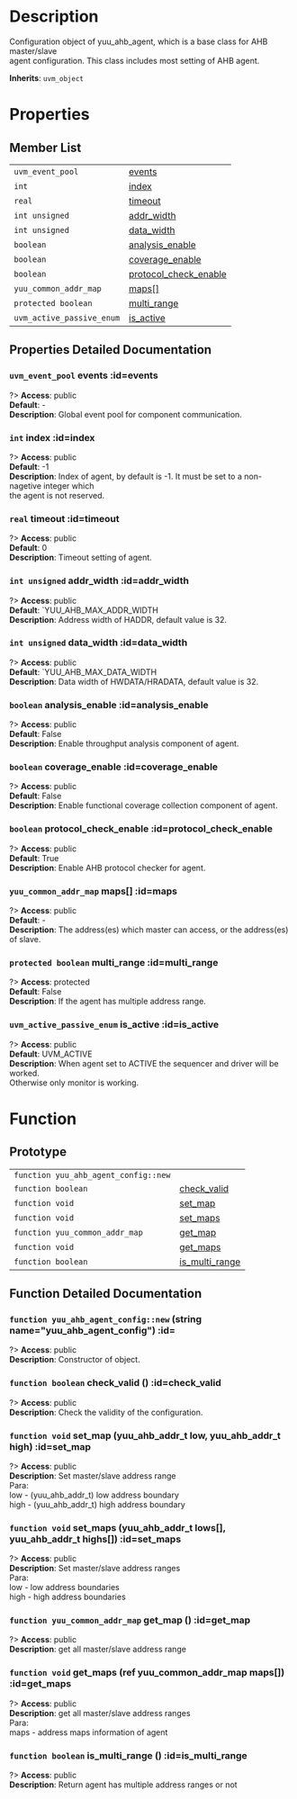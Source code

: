 # Description

Configuration object of yuu_ahb_agent, which is a base class for AHB master/slave  
agent configuration. This class includes most setting of AHB agent.  

**Inherits**: ``uvm_object``

# Properties

## Member List

| | |
| - | - |
| `uvm_event_pool` | [events](#events) |
| `int` | [index](#index) |
| `real` | [timeout](#timeout) |
| `int unsigned` | [addr_width](#addr_width) |
| `int unsigned` | [data_width](#data_width) |
| `boolean` | [analysis_enable](#analysis_enable) |
| `boolean` | [coverage_enable](#coverage_enable) |
| `boolean` | [protocol_check_enable](#protocol_check_enable) |
| `yuu_common_addr_map` | [maps[]](#maps) |
| `protected boolean` | [multi_range](#multi_range) |
| `uvm_active_passive_enum` | [is_active](#is_active) |

## Properties Detailed Documentation

### `uvm_event_pool` events :id=events

?> **Access**: public  
**Default**: -  
**Description**: Global event pool for component communication.  


### `int` index :id=index

?> **Access**: public  
**Default**: -1  
**Description**: Index of agent, by default is -1. It must be set to a non-nagetive integer which  
the agent is not reserved.  


### `real` timeout :id=timeout

?> **Access**: public  
**Default**: 0  
**Description**: Timeout setting of agent.  


### `int unsigned` addr_width :id=addr_width

?> **Access**: public  
**Default**: `YUU_AHB_MAX_ADDR_WIDTH  
**Description**: Address width of HADDR, default value is 32.  


### `int unsigned` data_width :id=data_width

?> **Access**: public  
**Default**: `YUU_AHB_MAX_DATA_WIDTH  
**Description**: Data width of HWDATA/HRADATA, default value is 32.  


### `boolean` analysis_enable :id=analysis_enable

?> **Access**: public  
**Default**: False  
**Description**: Enable throughput analysis component of agent.  


### `boolean` coverage_enable :id=coverage_enable

?> **Access**: public  
**Default**: False  
**Description**: Enable functional coverage collection component of agent.  


### `boolean` protocol_check_enable :id=protocol_check_enable

?> **Access**: public  
**Default**: True  
**Description**: Enable AHB protocol checker for agent.  


### `yuu_common_addr_map` maps[] :id=maps

?> **Access**: public  
**Default**: -  
**Description**: The address(es) which master can access, or the address(es)  
of slave.  


### `protected boolean` multi_range :id=multi_range

?> **Access**: protected  
**Default**: False  
**Description**: If the agent has multiple address range.  


### `uvm_active_passive_enum` is_active :id=is_active

?> **Access**: public  
**Default**: UVM_ACTIVE  
**Description**: When agent set to ACTIVE the sequencer and driver will be worked.  
Otherwise only monitor is working.  


# Function

## Prototype

| | |
| - | - |
| `function yuu_ahb_agent_config::new` | [](#) |
| `function boolean` | [check_valid](#check_valid) |
| `function void` | [set_map](#set_map) |
| `function void` | [set_maps](#set_maps) |
| `function yuu_common_addr_map` | [get_map](#get_map) |
| `function void` | [get_maps](#get_maps) |
| `function boolean` | [is_multi_range](#is_multi_range) |

## Function Detailed Documentation

### `function yuu_ahb_agent_config::new`  (string name="yuu_ahb_agent_config") :id=

?> **Access**: public  
**Description**: Constructor of object.  


### `function boolean` check_valid () :id=check_valid

?> **Access**: public  
**Description**: Check the validity of the configuration.  


### `function void` set_map (yuu_ahb_addr_t low, yuu_ahb_addr_t high) :id=set_map

?> **Access**: public  
**Description**: 
Set master/slave address range  
Para:  
low - (yuu_ahb_addr_t) low address boundary  
high - (yuu_ahb_addr_t) high address boundary  


### `function void` set_maps (yuu_ahb_addr_t lows[], yuu_ahb_addr_t highs[]) :id=set_maps

?> **Access**: public  
**Description**: 
Set master/slave address ranges  
Para:  
low - low address boundaries  
high - high address boundaries  


### `function yuu_common_addr_map` get_map () :id=get_map

?> **Access**: public  
**Description**: 
get all master/slave address range  


### `function void` get_maps (ref yuu_common_addr_map maps[]) :id=get_maps

?> **Access**: public  
**Description**: 
get all master/slave address ranges  
Para:  
maps - address maps information of agent  


### `function boolean` is_multi_range () :id=is_multi_range

?> **Access**: public  
**Description**: 
Return agent has multiple address ranges or not  


